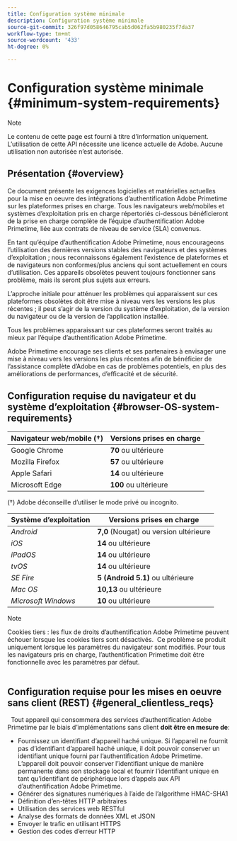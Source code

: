 ```yaml
---
title: Configuration système minimale
description: Configuration système minimale
source-git-commit: 326f97d058646795cab5d062fa5b980235f7da37
workflow-type: tm+mt
source-wordcount: '433'
ht-degree: 0%

---
```



# Configuration système minimale {#minimum-system-requirements}

>[!NOTE]
>
>Le contenu de cette page est fourni à titre d’information uniquement. L’utilisation de cette API nécessite une licence actuelle de Adobe. Aucune utilisation non autorisée n’est autorisée.


## Présentation {#overview}

Ce document présente les exigences logicielles et matérielles actuelles pour la mise en oeuvre des intégrations d’authentification Adobe Primetime sur les plateformes prises en charge. Tous les navigateurs web/mobiles et systèmes d’exploitation pris en charge répertoriés ci-dessous bénéficieront de la prise en charge complète de l’équipe d’authentification Adobe Primetime, liée aux contrats de niveau de service (SLA) convenus.

En tant qu’équipe d’authentification Adobe Primetime, nous encourageons l’utilisation des dernières versions stables des navigateurs et des systèmes d’exploitation ; nous reconnaissons également l’existence de plateformes et de navigateurs non conformes/plus anciens qui sont actuellement en cours d’utilisation. Ces appareils obsolètes peuvent toujours fonctionner sans problème, mais ils seront plus sujets aux erreurs.

L’approche initiale pour atténuer les problèmes qui apparaissent sur ces plateformes obsolètes doit être mise à niveau vers les versions les plus récentes ; il peut s’agir de la version du système d’exploitation, de la version du navigateur ou de la version de l’application installée.

Tous les problèmes apparaissant sur ces plateformes seront traités au mieux par l’équipe d’authentification Adobe Primetime. 

Adobe Primetime encourage ses clients et ses partenaires à envisager une mise à niveau vers les versions les plus récentes afin de bénéficier de l’assistance complète d’Adobe en cas de problèmes potentiels, en plus des améliorations de performances, d’efficacité et de sécurité. 


## Configuration requise du navigateur et du système d’exploitation {#browser-OS-system-requirements}


| Navigateur web/mobile (†) | Versions prises en charge |
|---|---|
| Google Chrome | **70** ou ultérieure |
| Mozilla Firefox | **57** ou ultérieure |
| Apple Safari | **14** ou ultérieure |
| Microsoft Edge | **100** ou ultérieure |

(†) Adobe déconseille d’utiliser le mode privé ou incognito.

| Système d’exploitation | Versions prises en charge |
|---|---|
| *Android* | **7,0** (Nougat) ou version ultérieure |
| *iOS* | **14** ou ultérieure |
| *iPadOS* | **14** ou ultérieure |
| *tvOS* | **14** ou ultérieure |
| *SE Fire* | **5 (Android 5.1)** ou ultérieure |
| *Mac OS* | **10,13** ou ultérieure |
| *Microsoft Windows* | **10** ou ultérieure |




>[!NOTE]
>
>Cookies tiers : les flux de droits d’authentification Adobe Primetime peuvent échouer lorsque les cookies tiers sont désactivés.  Ce problème se produit uniquement lorsque les paramètres du navigateur sont modifiés. Pour tous les navigateurs pris en charge, l’authentification Primetime doit être fonctionnelle avec les paramètres par défaut.\
 

## Configuration requise pour les mises en oeuvre sans client (REST) {#general_clientless_reqs}

 
Tout appareil qui consommera des services d’authentification Adobe Primetime par le biais d’implémentations sans client **doit être en mesure de**:

* Fournissez un identifiant d’appareil haché unique. Si l’appareil ne fournit pas d’identifiant d’appareil haché unique, il doit pouvoir conserver un identifiant unique fourni par l’authentification Adobe Primetime. L’appareil doit pouvoir conserver l’identifiant unique de manière permanente dans son stockage local et fournir l’identifiant unique en tant qu’identifiant de périphérique lors d’appels aux API d’authentification Adobe Primetime.
* Générer des signatures numériques à l’aide de l’algorithme HMAC-SHA1
* Définition d’en-têtes HTTP arbitraires
* Utilisation des services web RESTful
* Analyse des formats de données XML et JSON
* Envoyer le trafic en utilisant HTTPS
* Gestion des codes d’erreur HTTP

